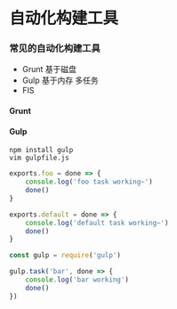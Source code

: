 # 自动化构建工具

### 常见的自动化构建工具
+ Grunt 基于磁盘
+ Gulp 基于内存 多任务
+ FIS 

#### Grunt

#### Gulp
    npm install gulp 
    vim gulpfile.js
```js
exports.foo = done => {
    console.log('foo task working~')
    done()
}

exports.default = done => {
    console.log('default task working~')
    done()
}

const gulp = require('gulp')

gulp.task('bar', done => {
    console.log('bar working')
    done()
})
```


